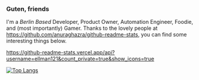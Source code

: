 ### Guten, friends

I'm a _Berlin Based_ Developer, Product Owner, Automation Engineer, Foodie, and (most importantly) Gamer.  Thanks to the lovely people at https://github.com/anuraghazra/github-readme-stats, you can find some interesting things below.

https://github-readme-stats.vercel.app/api?username=ellman121&count_private=true&show_icons=true

[![Top Langs](https://github-readme-stats.vercel.app/api/top-langs/?username=ellman121&layout=compact)](https://github.com/anuraghazra/github-readme-stats)
